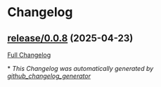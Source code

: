 # Changelog

## [release/0.0.8](https://github.com/NASA-PDS/nucleus-tools.java/tree/release/0.0.8) (2025-04-23)

[Full Changelog](https://github.com/NASA-PDS/nucleus-tools.java/compare/a2fdba189d61b91dffb728ee4c3dfca6d07a8421...release/0.0.8)



\* *This Changelog was automatically generated by [github_changelog_generator](https://github.com/github-changelog-generator/github-changelog-generator)*
